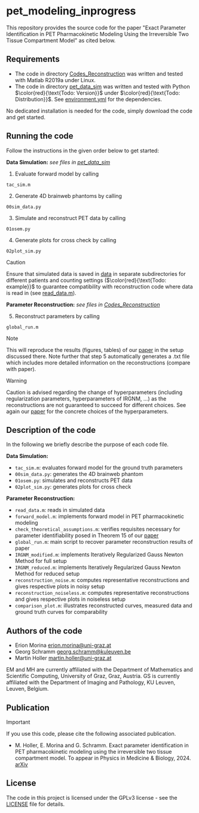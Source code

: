 # pet_modeling_inprogress
This repository provides the source code for the paper "Exact Parameter Identification in PET Pharmacokinetic Modeling Using the Irreversible Two Tissue Compartment Model" as cited below.
## Requirements
* The code in directory [Codes_Reconstruction](Codes_Reconstruction/) was written and tested with Matlab R2019a under Linux.
* The code in directory [pet_data_sim](pet_data_sim/) was written and tested with Python $\color{red}{\text{Todo: Version}}$ under $\color{red}{\text{Todo: Distribution}}$. See [environment.yml](pet_data_sim/environment.yml) for the dependencies.
  
No dedicated installation is needed for the code, simply download the code and get started.
## Running the code
Follow the instructions in the given order below to get started:

**Data Simulation:** *see files in [pet_data_sim](pet_data_sim/)*
1. Evaluate forward model by calling
```
tac_sim.m
```
2. Generate 4D brainweb phantoms by calling
```
00sim_data.py
```
3. Simulate and reconstruct PET data by calling
```
01osem.py
```
4. Generate plots for cross check by calling
```
02plot_sim.py
```
> [!CAUTION]
> Ensure that simulated data is saved in [data](pet_data_sim/data/) in separate subdirectories for different patients and counting settings ($\color{red}{\text{Todo: example}}$ to guarantee compatibility with reconstruction code where data is read in (see [read_data.m](Codes_Reconstruction/read_data.m)).

**Parameter Reconstruction:** *see files in [Codes_Reconstruction](Codes_Reconstruction/)*

5. Reconstruct parameters by calling
```
global_run.m
```
> [!NOTE]
> This will reproduce the results (figures, tables) of our [paper](https://arxiv.org/abs/2305.16989) in the setup discussed there. Note further that step 5 automatically generates a .txt file which includes more detailed information on the reconstructions (compare with paper).


> [!WARNING]
> Caution is advised regarding the change of hyperparameters (including regularization parameters, hyperparameters of IRGNM, ...) as the reconstructions are not guaranteed to succeed for different choices. See again our [paper](https://arxiv.org/abs/2305.16989) for the concrete choices of the hyperparameters.

## Description of the code
In the following we briefly describe the purpose of each code file.

**Data Simulation:**
* <code>tac_sim.m</code>: evaluates forward model for the ground truth parameters
* <code>00sim_data.py</code>: generates the 4D brainweb phantom
* <code>01osem.py</code>: simulates and reconstructs PET data
* <code>02plot_sim.py</code>: generates plots for cross check

**Parameter Reconstruction:**
* <code>read_data.m</code>: reads in simulated data
* <code>forward_model.m</code>: implements forward model in PET pharmacokinetic modeling
* <code>check_theoretical_assumptions.m</code>: verifies requisites necessary for parameter identifiability posed in Theorem 15 of our [paper](https://arxiv.org/abs/2305.16989)
* <code>global_run.m</code>: main script to recover parameter reconstruction results of paper
* <code>IRGNM_modified.m</code>: implements Iteratively Regularized Gauss Newton Method for full setup
* <code>IRGNM_reduced.m</code>: implements Iteratively Regularized Gauss Newton Method for reduced setup
* <code>reconstruction_noise.m</code>: computes representative reconstructions and gives respective plots in noisy setup
* <code>reconstruction_noiseless.m</code>: computes representative reconstructions and gives respective plots in noiseless setup
* <code>comparison_plot.m</code>: illustrates reconstructed curves, measured data and ground truth curves for comparability

## Authors of the code
* Erion Morina [erion.morina@uni-graz.at](mailto:erion.morina@uni-graz.at)
* Georg Schramm [georg.schramm@kuleuven.be](mailto:georg.schramm@kuleuven.be)
* Martin Holler [martin.holler@uni-graz.at](mailto:martin.holler@uni-graz.at)

EM and MH are currently affiliated with the Department of Mathematics and Scientific Computing, University of Graz, Graz, Austria. GS is currently affiliated with the Department of Imaging and Pathology, KU Leuven, Leuven, Belgium.

## Publication
> [!IMPORTANT]
> If you use this code, please cite the following associated publication.
* M. Holler, E. Morina and G. Schramm. Exact parameter identification in PET pharmacokinetic modeling using the irreversible two tissue compartment model. To appear in Physics in Medicine & Biology, 2024. [arXiv](https://arxiv.org/abs/2305.16989)
  
## License
The code in this project is licensed under the GPLv3 license - see the [LICENSE](LICENSE) file for details.

